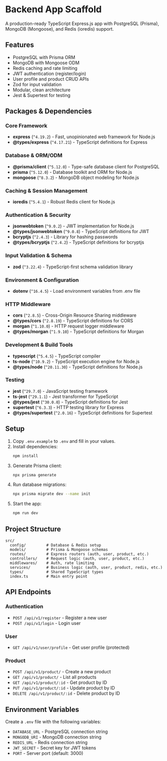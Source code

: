 # Backend App Scaffold

A production-ready TypeScript Express.js app with PostgreSQL (Prisma), MongoDB (Mongoose), and Redis (ioredis) support.

## Features
- PostgreSQL with Prisma ORM
- MongoDB with Mongoose ODM
- Redis caching and rate limiting
- JWT authentication (register/login)
- User profile and product CRUD APIs
- Zod for input validation
- Modular, clean architecture
- Jest & Supertest for testing

## Packages & Dependencies

### Core Framework
- **express** (`^4.19.2`) - Fast, unopinionated web framework for Node.js
- **@types/express** (`^4.17.21`) - TypeScript definitions for Express

### Database & ORM/ODM
- **@prisma/client** (`^5.12.0`) - Type-safe database client for PostgreSQL
- **prisma** (`^5.12.0`) - Database toolkit and ORM for Node.js
- **mongoose** (`^8.3.2`) - MongoDB object modeling for Node.js

### Caching & Session Management
- **ioredis** (`^5.4.1`) - Robust Redis client for Node.js

### Authentication & Security
- **jsonwebtoken** (`^9.0.2`) - JWT implementation for Node.js
- **@types/jsonwebtoken** (`^9.0.8`) - TypeScript definitions for JWT
- **bcryptjs** (`^2.4.3`) - Library for hashing passwords
- **@types/bcryptjs** (`^2.4.2`) - TypeScript definitions for bcryptjs

### Input Validation & Schema
- **zod** (`^3.22.4`) - TypeScript-first schema validation library

### Environment & Configuration
- **dotenv** (`^16.4.5`) - Load environment variables from .env file

### HTTP Middleware
- **cors** (`^2.8.5`) - Cross-Origin Resource Sharing middleware
- **@types/cors** (`^2.8.19`) - TypeScript definitions for CORS
- **morgan** (`^1.10.0`) - HTTP request logger middleware
- **@types/morgan** (`^1.9.10`) - TypeScript definitions for Morgan

### Development & Build Tools
- **typescript** (`^5.4.5`) - TypeScript compiler
- **ts-node** (`^10.9.2`) - TypeScript execution engine for Node.js
- **@types/node** (`^20.11.30`) - TypeScript definitions for Node.js

### Testing
- **jest** (`^29.7.0`) - JavaScript testing framework
- **ts-jest** (`^29.1.1`) - Jest transformer for TypeScript
- **@types/jest** (`^30.0.0`) - TypeScript definitions for Jest
- **supertest** (`^6.3.3`) - HTTP testing library for Express
- **@types/supertest** (`^2.0.16`) - TypeScript definitions for Supertest

## Setup
1. Copy `.env.example` to `.env` and fill in your values.
2. Install dependencies:
   ```sh
   npm install
   ```
3. Generate Prisma client:
   ```sh
   npx prisma generate
   ```
4. Run database migrations:
   ```sh
   npx prisma migrate dev --name init
   ```
5. Start the app:
   ```sh
   npm run dev
   ```

## Project Structure
```
src/
  config/         # Database & Redis setup
  models/         # Prisma & Mongoose schemas
  routes/         # Express routers (auth, user, product, etc.)
  controllers/    # Request logic (auth, user, product, etc.)
  middlewares/    # Auth, rate limiting
  services/       # Business logic (auth, user, product, redis, etc.)
  types/          # Shared TypeScript types
  index.ts        # Main entry point
```

## API Endpoints

### Authentication
- `POST /api/v1/register` - Register a new user
- `POST /api/v1/login` - Login user

### User
- `GET /api/v1/user/profile` - Get user profile (protected)

### Product
- `POST /api/v1/product/` - Create a new product
- `GET /api/v1/product/` - List all products
- `GET /api/v1/product/:id` - Get product by ID
- `PUT /api/v1/product/:id` - Update product by ID
- `DELETE /api/v1/product/:id` - Delete product by ID

## Environment Variables
Create a `.env` file with the following variables:
- `DATABASE_URL` - PostgreSQL connection string
- `MONGODB_URI` - MongoDB connection string
- `REDIS_URL` - Redis connection string
- `JWT_SECRET` - Secret key for JWT tokens
- `PORT` - Server port (default: 3000) 